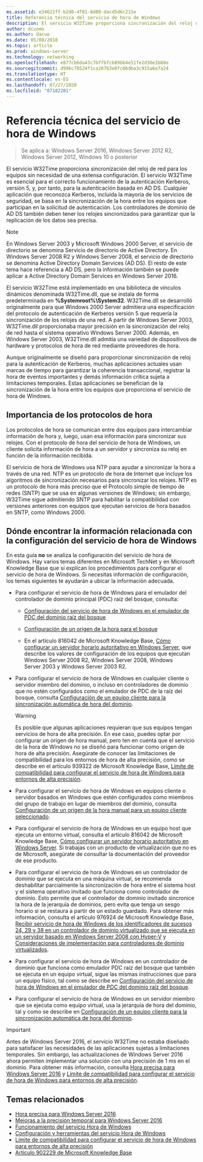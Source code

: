 ```yaml
---
ms.assetid: e34622ff-b2d0-4f81-8d00-dacd5d6c215e
title: Referencia técnica del servicio de hora de Windows
description: El servicio W32Time proporciona sincronización del reloj de red para los equipos sin necesidad de una extensa configuración. El servicio W32Time es esencial para el correcto funcionamiento de la autenticación Kerberos, versión 5, y, por tanto, para la autenticación basada en AD DS.
author: dcuomo
ms.author: dacuo
ms.date: 05/08/2018
ms.topic: article
ms.prod: windows-server
ms.technology: networking
ms.openlocfilehash: e877cb6da43c7bffbfcb89bb4e51fe2d36e1b88e
ms.sourcegitcommit: d99bc78524f1ca287b3e8fc06dba3c915a6e7a24
ms.translationtype: HT
ms.contentlocale: es-ES
ms.lasthandoff: 07/27/2020
ms.locfileid: "87182201"
---
```

# <a name="windows-time-service-technical-reference"></a>Referencia técnica del servicio de hora de Windows
>Se aplica a: Windows Server 2016, Windows Server 2012 R2, Windows Server 2012, Windows 10 o posterior

El servicio W32Time proporciona sincronización del reloj de red para los equipos sin necesidad de una extensa configuración. El servicio W32Time es esencial para el correcto funcionamiento de la autenticación Kerberos, versión 5, y, por tanto, para la autenticación basada en AD DS. Cualquier aplicación que reconozca Kerberos, incluida la mayoría de los servicios de seguridad, se basa en la sincronización de la hora entre los equipos que participan en la solicitud de autenticación. Los controladores de dominio de AD DS también deben tener los relojes sincronizados para garantizar que la replicación de los datos sea precisa.

> [!NOTE]
> En Windows Server 2003 y Microsoft Windows 2000 Server, el servicio de directorio se denomina Servicio de directorio de Active Directory. En Windows Server 2008 R2 y Windows Server 2008, el servicio de directorio se denomina Active Directory Domain Services (AD DS). El resto de este tema hace referencia a AD DS, pero la información también se puede aplicar a Active Directory Domain Services en Windows Server 2016.

El servicio W32Time está implementado en una biblioteca de vínculos dinámicos denominada W32Time.dll, que se instala de forma predeterminada en **%Systemroot%\System32**. W32Time.dll se desarrolló originalmente para que Windows 2000 Server admitiera una especificación del protocolo de autenticación de Kerberos versión 5 que requería la sincronización de los relojes de una red. A partir de Windows Server 2003, W32Time.dll proporcionaba mayor precisión en la sincronización del reloj de red hasta el sistema operativo Windows Server 2000. Además, en Windows Server 2003, W32Time.dll admitía una variedad de dispositivos de hardware y protocolos de hora de red mediante proveedores de hora.

Aunque originalmente se diseñó para proporcionar sincronización de reloj para la autenticación de Kerberos, muchas aplicaciones actuales usan marcas de tiempo para garantizar la coherencia transaccional, registrar la hora de eventos importantes y demás información crítica sujeta a limitaciones temporales.  Estas aplicaciones se benefician de la sincronización de la hora entre los equipos que proporciona el servicio de hora de Windows.

## <a name="importance-of-time-protocols"></a>Importancia de los protocolos de hora
Los protocolos de hora se comunican entre dos equipos para intercambiar información de hora y, luego, usan esa información para sincronizar sus relojes. Con el protocolo de hora del servicio de hora de Windows, un cliente solicita información de hora a un servidor y sincroniza su reloj en función de la información recibida.

El servicio de hora de Windows usa NTP para ayudar a sincronizar la hora a través de una red. NTP es un protocolo de hora de Internet que incluye los algoritmos de sincronización necesarios para sincronizar los relojes. NTP es un protocolo de hora más preciso que el Protocolo simple de tiempo de redes (SNTP) que se usa en algunas versiones de Windows; sin embargo, W32Time sigue admitiendo SNTP para habilitar la compatibilidad con versiones anteriores con equipos que ejecutan servicios de hora basados en SNTP, como Windows 2000.
## <a name="where-to-find-windows-time-service-configuration-related-information"></a>Dónde encontrar la información relacionada con la configuración del servicio de hora de Windows
En esta guía **no** se analiza la configuración del servicio de hora de Windows. Hay varios temas diferentes en Microsoft TechNet y en Microsoft Knowledge Base que sí explican los procedimientos para configurar el servicio de hora de Windows. Si necesitas información de configuración, los temas siguientes te ayudarán a ubicar la información adecuada.
-   Para configurar el servicio de hora de Windows para el emulador del controlador de dominio principal (PDC) raíz del bosque, consulta:

    -   [Configuración del servicio de hora de Windows en el emulador de PDC del dominio raíz del bosque](/previous-versions/windows/it-pro/windows-server-2008-R2-and-2008/cc731191%28v=ws.10%29)

    -   [Configuración de un origen de la hora para el bosque](/previous-versions/windows/it-pro/windows-server-2008-r2-and-2008/cc794823%28v%3dws.10%29)

    -   En el artículo 816042 de Microsoft Knowledge Base, [Cómo configurar un servidor horario autoritativo en Windows Server](https://go.microsoft.com/fwlink/?LinkID=60402), que describe los valores de configuración de los equipos que ejecutan Windows Server 2008 R2, Windows Server 2008, Windows Server 2003 y Windows Server 2003 R2.

-   Para configurar el servicio de hora de Windows en cualquier cliente o servidor miembro del dominio, o incluso en controladores de dominio que no estén configurados como el emulador de PDC de la raíz del bosque, consulta [Configuración de un equipo cliente para la sincronización automática de hora del dominio](/previous-versions/windows/it-pro/windows-server-2008-r2-and-2008/cc816884%28v%3dws.10%29).

    > [!WARNING]
    > Es posible que algunas aplicaciones requieran que sus equipos tengan servicios de hora de alta precisión. En ese caso, puedes optar por configurar un origen de hora manual, pero ten en cuenta que el servicio de la hora de Windows no se diseñó para funcionar como origen de hora de alta precisión. Asegúrate de conocer las limitaciones de compatibilidad para los entornos de hora de alta precisión, como se describe en el artículo 939322 de Microsoft Knowledge Base, [Límite de compatibilidad para configurar el servicio de hora de Windows para entornos de alta precisión](support-boundary.md).

-   Para configurar el servicio de hora de Windows en equipos cliente o servidor basados en Windows que estén configurados como miembros del grupo de trabajo en lugar de miembros del dominio, consulta [Configuración de un origen de la hora manual para un equipo cliente seleccionado](/previous-versions/windows/it-pro/windows-server-2008-r2-and-2008/cc816656%28v%3dws.10%29).

-   Para configurar el servicio de hora de Windows en un equipo host que ejecuta un entorno virtual, consulta el artículo 816042 de Microsoft Knowledge Base, [Cómo configurar un servidor horario autoritativo en Windows Server](https://go.microsoft.com/fwlink/?LinkID=60402). Si trabajas con un producto de virtualización que no es de Microsoft, asegúrate de consultar la documentación del proveedor de ese producto.

-   Para configurar el servicio de hora de Windows en un controlador de dominio que se ejecuta en una máquina virtual, se recomienda deshabilitar parcialmente la sincronización de hora entre el sistema host y el sistema operativo invitado que funciona como controlador de dominio. Esto permite que el controlador de dominio invitado sincronice la hora de la jerarquía de dominios, pero evita que tenga un sesgo horario si se restaura a partir de un estado guardado. Para obtener más información, consulta el artículo 976924 de Microsoft Knowledge Base, [Recibir servicio de hora de Windows de los identificadores de sucesos 24, 29 y 38 en un controlador de dominio virtualizado que se ejecuta en un servidor basado en Windows Server 2008 con Hyper-V](https://go.microsoft.com/fwlink/?LinkID=192236) y [Consideraciones de implementación para controladores de dominio virtualizados](https://go.microsoft.com/fwlink/?LinkID=192235).

-   Para configurar el servicio de hora de Windows en un controlador de dominio que funciona como emulador PDC raíz del bosque que también se ejecuta en un equipo virtual, sigue las mismas instrucciones que para un equipo físico, tal como se describe en [Configuración del servicio de hora de Windows en el emulador de PDC del dominio raíz del bosque](/previous-versions/windows/it-pro/windows-server-2008-R2-and-2008/cc731191%28v=ws.10%29).

-   Para configurar el servicio de hora de Windows en un servidor miembro que se ejecuta como equipo virtual, usa la jerarquía de hora del dominio, tal y como se describe en [Configuración de un equipo cliente para la sincronización automática de hora del dominio](/previous-versions/windows/it-pro/windows-server-2008-r2-and-2008/cc816884%28v%3dws.10%29).


> [!IMPORTANT]
> Antes de Windows Server 2016, el servicio W32Time no estaba diseñado para satisfacer las necesidades de las aplicaciones sujetas a limitaciones temporales.  Sin embargo, las actualizaciones de Windows Server 2016 ahora permiten implementar una solución con una precisión de 1 ms en el dominio.  Para obtener más información, consulta [Hora precisa para Windows Server 2016](accurate-time.md) y [Límite de compatibilidad para configurar el servicio de hora de Windows para entornos de alta precisión](support-boundary.md).

## <a name="related-topics"></a>Temas relacionados
- [Hora precisa para Windows Server 2016](accurate-time.md)
- [Mejoras a la precisión temporal para Windows Server 2016](windows-server-2016-improvements.md)
- [Funcionamiento del servicio Hora de Windows](How-the-Windows-Time-Service-Works.md)
- [Configuración y herramientas del servicio Hora de Windows](Windows-Time-Service-Tools-and-Settings.md)
- [Límite de compatibilidad para configurar el servicio de hora de Windows para entornos de alta precisión](support-boundary.md)
- [Artículo 902229 de Microsoft Knowledge Base](https://go.microsoft.com/fwlink/?LinkId=186066)
